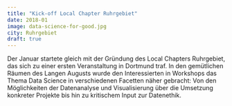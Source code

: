 ```yaml
---
title: "Kick-off Local Chapter Ruhrgebiet"
date: 2018-01
image: data-science-for-good.jpg
city: Ruhrgebiet
draft: true
---
```


Der Januar startete gleich mit der Gründung des Local Chapters Ruhrgebiet, das sich zu einer ersten Veranstaltung in Dortmund traf. 
In den gemütlichen Räumen des Langen Augusts wurde den Interessierten in Workshops das Thema Data Science in verschiedenen Facetten näher gebracht: Von den Möglichkeiten der Datenanalyse und Visualisierung über die Umsetzung konkreter Projekte bis hin zu kritischem Input zur Datenethik.